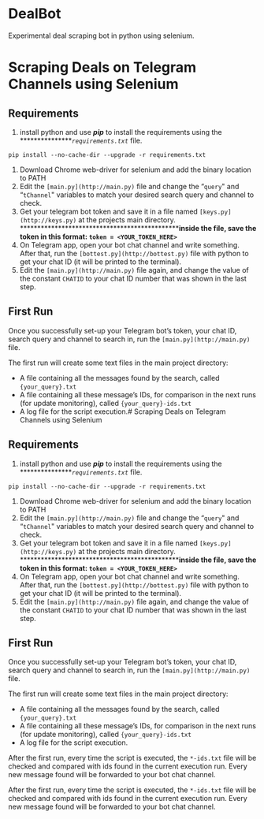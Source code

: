 # DealBot
Experimental deal scraping bot in python using selenium.

# Scraping Deals on Telegram Channels using Selenium

## Requirements

1. install python and use *********pip********* to install the requirements using the ****************`requirements.txt`* file.

`pip install --no-cache-dir --upgrade -r requirements.txt`

1. Download Chrome web-driver for selenium and add the binary location to PATH
2. Edit the `[main.py](http://main.py)` file and change the “`query`" and “`tChannel`" variables to match your desired search query and channel to check.
3. Get your telegram bot token and save it in a file named `[keys.py](http://keys.py)` at the projects main directory. ************************************************inside the file, save the token in this format: `token = <YOUR_TOKEN_HERE>`**
4. On Telegram app, open your bot chat channel and write something. After that, run the `[bottest.py](http://bottest.py)` file with python to get your chat ID (it will be printed to the terminal).
5.  Edit the `[main.py](http://main.py)` file again, and change the value of the constant `CHATID` to your chat ID number that was shown in the last step.

## First Run

Once you successfully set-up your Telegram bot’s token, your chat ID, search query and channel to search in, run the `[main.py](http://main.py)` file. 

The first run will create some text files in the main project directory:

- A file containing all the messages found by the search, called `{your_query}.txt`
- A file containing all these message’s IDs, for comparison in the next runs (for update monitoring), called `{your_query}-ids.txt`
- A log file for the script execution.# Scraping Deals on Telegram Channels using Selenium

## Requirements

1. install python and use *********pip********* to install the requirements using the ****************`requirements.txt`* file.

`pip install --no-cache-dir --upgrade -r requirements.txt`

1. Download Chrome web-driver for selenium and add the binary location to PATH
2. Edit the `[main.py](http://main.py)` file and change the “`query`" and “`tChannel`" variables to match your desired search query and channel to check.
3. Get your telegram bot token and save it in a file named `[keys.py](http://keys.py)` at the projects main directory. ************************************************inside the file, save the token in this format: `token = <YOUR_TOKEN_HERE>`**
4. On Telegram app, open your bot chat channel and write something. After that, run the `[bottest.py](http://bottest.py)` file with python to get your chat ID (it will be printed to the terminal).
5.  Edit the `[main.py](http://main.py)` file again, and change the value of the constant `CHATID` to your chat ID number that was shown in the last step.

## First Run

Once you successfully set-up your Telegram bot’s token, your chat ID, search query and channel to search in, run the `[main.py](http://main.py)` file. 

The first run will create some text files in the main project directory:

- A file containing all the messages found by the search, called `{your_query}.txt`
- A file containing all these message’s IDs, for comparison in the next runs (for update monitoring), called `{your_query}-ids.txt`
- A log file for the script execution.

After the first run, every time the script is executed, the `*-ids.txt` file will be checked and compared with ids found in the current execution run. Every new message found will be forwarded to your bot chat channel.

After the first run, every time the script is executed, the `*-ids.txt` file will be checked and compared with ids found in the current execution run. Every new message found will be forwarded to your bot chat channel.

